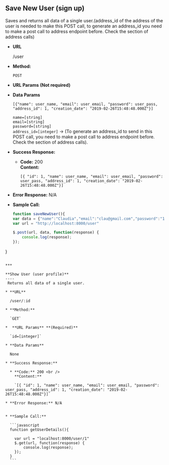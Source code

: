 **Save New User (sign up)**
----
Saves and returns all data of a single user.(address_id of the address of the user is needed to make this POST call, to generate an address_id you need to make a post call to address endpoint before. Check the section of address calls)

* **URL**

  /user

* **Method:**

  `POST`

*  **URL Params** **(Not required)**


* **Data Params**

      [{"name": user_name, "email": user_email, "password": user_pass, "address_id": 1, "creation_date": "2019-02-26T15:48:48.000Z"}]

    `name=[string]`<br>
    `email=[string]`<br>
    `password=[string]`<br>
    `address_id=[integer]` ->
(To generate an address_id to send in this POST call, you  need to make a post call to address endpoint before. Check the section of address calls).<br>

* **Success Response:**

  * **Code:** 200 <br />
    **Content:**

    `[{ "id": 1, "name": user_name, "email": user_email, "password": user_pass, "address_id": 1, "creation_date": "2019-02-26T15:48:48.000Z"}]`

* **Error Response:** N/A


* **Sample Call:**

  ```javascript
  function saveNewUser(){
  var data = {"name":"Claudia","email":"clau@gmail.com","password":"1234", "address_id": 1};
  var url = "http://localhost:8000/user"

  $.post(url, data, function(response) {
      console.log(response);
  });
}
  ```

***

  **Show User (user profile)**
  ----
   Returns all data of a single user.

  * **URL**

    /user/:id

  * **Method:**

    `GET`

  *  **URL Params** **(Required)**

    `id=[integer]`

  * **Data Params**

    None

  * **Success Response:**

    * **Code:** 200 <br />
      **Content:**

      `[{ "id": 1, "name": user_name, "email": user_email, "password": user_pass, "address_id": 1, "creation_date": "2019-02-26T15:48:48.000Z"}]`

  * **Error Response:** N/A


  * **Sample Call:**

    ```javascript
    function getUserDetails(){

      var url = "localhost:8000/user/1"
      $.get(url, function(response) {
          console.log(response);
      });
    }
    ```
